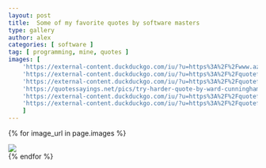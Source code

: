 ```yaml
---
layout: post
title:  Some of my favorite quotes by software masters
type: gallery
author: alex
categories: [ software ]
tag: [ programming, mine, quotes ]
images: [
    'https://external-content.duckduckgo.com/iu/?u=https%3A%2F%2Fwww.azquotes.com%2Fpicture-quotes%2Fquote-what-is-simplicity-simplicity-is-the-shortest-path-to-a-solution-ward-cunningham-77-34-93.jpg&f=1&nofb=1',
    'https://external-content.duckduckgo.com/iu/?u=https%3A%2F%2Fquotefancy.com%2Fmedia%2Fwallpaper%2F1600x900%2F5266998-Fred-Brooks-Quote-Adding-manpower-to-a-late-software-project-makes.jpg&f=1&nofb=1',    
    'https://external-content.duckduckgo.com/iu/?u=https%3A%2F%2Fquotefancy.com%2Fmedia%2Fwallpaper%2F3840x2160%2F1414756-Kent-Beck-Quote-Make-it-work-make-it-right-make-it-fast.jpg&f=1&nofb=1',
    'https://quotessayings.net/pics/try-harder-quote-by-ward-cunningham-359485.jpg',
    'https://external-content.duckduckgo.com/iu/?u=https%3A%2F%2Fquotefancy.com%2Fmedia%2Fwallpaper%2F3840x2160%2F4693594-Linus-Torvalds-Quote-Avoiding-complexity-reduces-bugs.jpg&f=1&nofb=1',
    'https://external-content.duckduckgo.com/iu/?u=https%3A%2F%2Fquotefancy.com%2Fmedia%2Fwallpaper%2F3840x2160%2F4858931-Kent-Beck-Quote-If-testing-costs-more-than-not-testing-then-don-t.jpg&f=1&nofb=1',
    ]
---
```


{% for image_url in page.images %}
<div class="my-2">
    <img class="my-2 img-thumbnail rounded mx-auto d-block" src="{{image_url}}">
</div>    
{% endfor %}

